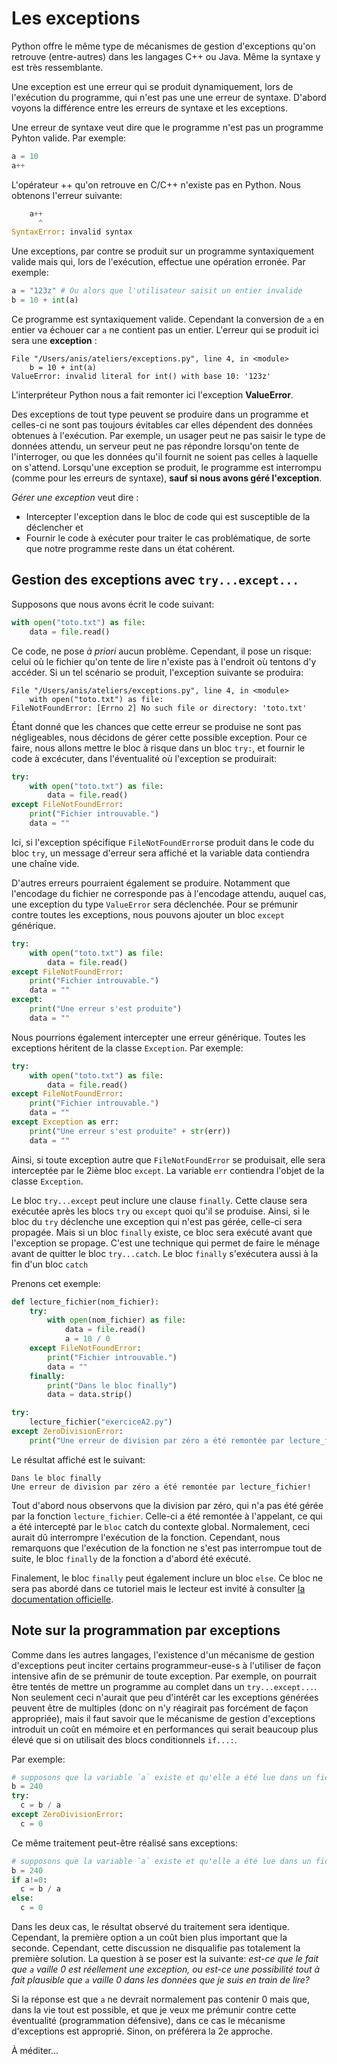 # Les exceptions

Python offre le même type de mécanismes de gestion d'exceptions qu'on retrouve (entre-autres) dans les langages C++ ou Java. Même la syntaxe y est très ressemblante. 

Une exception est une erreur qui se produit dynamiquement, lors de l'exécution du programme, qui n'est pas une une erreur de syntaxe. D'abord voyons la différence entre les erreurs de syntaxe et les exceptions.

Une erreur de syntaxe veut dire que le programme n'est pas un programme Pyhton valide. Par exemple: 

```python
a = 10
a++
```

L'opérateur ++ qu'on retrouve en C/C++ n'existe pas en Python. Nous obtenons l'erreur suivante: 

```python
    a++
      ^
SyntaxError: invalid syntax
```

Une exceptions, par contre se produit sur un programme syntaxiquement valide mais qui, lors de l'exécution, effectue une opération erronée. Par exemple: 

```python
a = "123z" # Ou alors que l'utilisateur saisit un entier invalide
b = 10 + int(a)
```

Ce programme est syntaxiquement valide. Cependant la conversion de `a` en entier va échouer car `a` ne contient pas un entier. L'erreur qui se produit ici sera une **exception** : 

```
File "/Users/anis/ateliers/exceptions.py", line 4, in <module>
    b = 10 + int(a)
ValueError: invalid literal for int() with base 10: '123z'
```

L'interpréteur Python nous a fait remonter ici l'exception **ValueError**.

Des exceptions de tout type peuvent se produire dans un programme et celles-ci ne sont pas toujours évitables car elles dépendent des données obtenues à l'exécution. Par exemple, un usager peut ne pas saisir le type de données attendu, un serveur peut ne pas répondre lorsqu'on tente de l'interroger, ou que les données qu'il fournit ne soient pas celles à laquelle on s'attend. Lorsqu'une exception se produit, le programme est interrompu (comme pour les erreurs de syntaxe), **sauf si nous avons géré l'exception**. 

*Gérer une exception* veut dire : 

- Intercepter l'exception dans le bloc de code qui est susceptible de la déclencher et 
- Fournir le code à exécuter pour traiter le cas problématique, de sorte que notre programme reste dans un état cohérent.

## Gestion des exceptions avec `try...except...`

Supposons que nous avons écrit le code suivant: 

```python
with open("toto.txt") as file:
	data = file.read()
```

Ce code, ne pose *à priori* aucun problème. Cependant, il pose un risque: celui où le fichier qu'on tente de lire n'existe pas à l'endroit où tentons d'y accéder. Si un tel scénario se produit, l'exception suivante se produira: 

```
File "/Users/anis/ateliers/exceptions.py", line 4, in <module>
    with open("toto.txt") as file:
FileNotFoundError: [Errno 2] No such file or directory: 'toto.txt'
```

Étant donné que les chances que cette erreur se produise ne sont pas négligeables, nous décidons de gérer cette possible exception. Pour ce faire, nous allons mettre le bloc à risque dans un bloc `try:`, et fournir le code à excécuter, dans l'éventualité où l'exception se produirait: 

```python
try: 
    with open("toto.txt") as file:
        data = file.read()
except FileNotFoundError: 
    print("Fichier introuvable.")
    data = ""
```

Ici, si l'exception spécifique `FileNotFoundError`se produit dans le code du bloc `try`,  un message d'erreur sera affiché et la variable data contiendra une chaîne vide. 

D'autres erreurs pourraient également se produire. Notamment que l'encodage du fichier ne corresponde pas à l'encodage attendu, auquel cas, une exception du type `ValueError` sera déclenchée. Pour se prémunir contre toutes les exceptions, nous pouvons ajouter un bloc `except` générique. 

```python
try: 
    with open("toto.txt") as file:
        data = file.read()
except FileNotFoundError: 
    print("Fichier introuvable.")
    data = ""
except:
    print("Une erreur s'est produite")
    data = ""
```

Nous pourrions également intercepter une erreur générique. Toutes les exceptions héritent de la classe `Exception`. Par exemple:  

```python
try: 
    with open("toto.txt") as file:
        data = file.read()
except FileNotFoundError: 
    print("Fichier introuvable.")
    data = ""
except Exception as err:
    print("Une erreur s'est produite" + str(err))
    data = ""
```

Ainsi, si toute exception autre que `FileNotFoundError` se produisait, elle sera interceptée par le 2ième bloc `except`. La variable `err` contiendra l'objet de la classe `Exception`. 

Le bloc `try...except` peut inclure une clause `finally`. Cette clause sera exécutée après les blocs `try` ou `except` quoi qu'il se produise. Ainsi, si le bloc du `try` déclenche une exception qui n'est pas gérée, celle-ci sera propagée. Mais si un bloc `finally` existe, ce bloc sera exécuté avant que l'exception se propage. C'est une technique qui permet de faire le ménage avant de quitter le bloc `try...catch`. Le bloc `finally` s'exécutera aussi à la fin d'un bloc `catch`

Prenons cet exemple: 

```python
def lecture_fichier(nom_fichier):
    try:
        with open(nom_fichier) as file:
            data = file.read()
            a = 10 / 0
    except FileNotFoundError:
        print("Fichier introuvable.")
        data = ""
    finally:
        print("Dans le bloc finally")
        data = data.strip()

try:
	lecture_fichier("exerciceA2.py")
except ZeroDivisionError: 
	print("Une erreur de division par zéro a été remontée par lecture_fichier!")
```

Le résultat affiché est le suivant: 

```
Dans le bloc finally
Une erreur de division par zéro a été remontée par lecture_fichier!
```

Tout d'abord nous observons que la division par zéro, qui n'a pas été gérée par la fonction `lecture_fichier`. Celle-ci a été remontée à l'appelant, ce qui a été intercepté par le `bloc` catch du contexte global. Normalement, ceci aurait dû interrompre l'exécution de la fonction. Cependant, nous remarquons que l'exécution de la fonction ne s'est pas interrompue tout de suite,  le bloc `finally` de la fonction a d'abord été exécuté. 

Finalement, le bloc `finally` peut également inclure un bloc `else`. Ce bloc ne sera pas abordé dans ce tutoriel mais le lecteur est invité à consulter [la documentation officielle](https://docs.python.org/3/tutorial/errors.html).

## Note sur la programmation par exceptions

Comme dans les autres langages, l'existence d'un mécanisme de gestion d'exceptions peut inciter certains programmeur-euse-s à l'utiliser de façon intensive afin de se prémunir de toute exception. Par exemple, on pourrait être tentés de mettre un programme au complet dans un `try...except...`. Non seulement ceci n'aurait que peu d'intérêt car les exceptions générées peuvent être de multiples (donc on n'y réagirait pas forcément de façon appropriée), mais il faut savoir que le mécanisme de gestion d'exceptions introduit un coût en mémoire et en performances qui serait beaucoup plus élevé que si on utilisait des blocs conditionnels `if...:`.

Par exemple: 

```python
# supposons que la variable `a` existe et qu'elle a été lue dans un fichier
b = 240
try:
  c = b / a
except ZeroDivisionError: 
  c = 0
```

Ce même traitement peut-être réalisé sans exceptions: 

```python
# supposons que la variable `a` existe et qu'elle a été lue dans un fichier
b = 240
if a!=0:
  c = b / a
else: 
  c = 0
```

Dans les deux cas, le résultat observé du traitement sera identique. Cependant, la première option a un coût bien plus important que la seconde. Cependant, cette discussion ne disqualifie pas totalement la première solution. La question à se poser est la suivante: *est-ce que le fait que `a` vaille 0 est réellement une exception, ou est-ce une possibilité tout à fait plausible que `a` vaille 0 dans les données que je suis en train de lire?* 

Si la réponse est que `a` ne devrait normalement pas contenir 0 mais que, dans la vie tout est possible, et que je veux me prémunir contre cette éventualité (programmation défensive), dans ce cas le mécanisme d'exceptions est approprié. Sinon, on préférera la 2e approche.

À méditer...